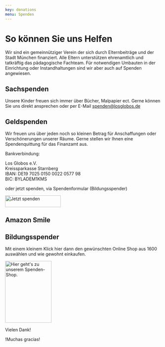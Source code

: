 ```yaml
---
key: donations
menu: Spenden
---
```

# So können Sie uns Helfen

Wir sind ein gemeinnütziger Verein der sich durch Elternbeiträge und der Stadt München finanziert.
Alle Eltern unterstützen ehrenamtlich und tatkräftig das pädagogische Fachteam.
Für notwendigen Umbauten in der Einrichtung oder Instandhaltungen sind wir aber auch auf Spenden angewiesen.

## Sachspenden

Unsere Kinder freuen sich immer über Bücher, Malpapier ect.
Gerne können Sie uns direkt ansprechen oder per E-Mail <a href="mailto:spenden@losglobos.de">spenden@losglobos.de</a>

## Geldspenden

Wir freuen uns über jeden noch so kleinen Betrag für Anschaffungen oder Verschönerungen unserer  Räume.
Gerne stellen wir Ihnen eine Spendenquittung für das Finanzamt aus.

Bankverbindung:

Los Globos e.V.  
Kreissparkasse Starnberg  
IBAN: DE19 7025 0150 0022 0577 98  
BIC: BYLADEM1KMS  

oder jetzt spenden, via Spendenformular (Bildungsspender)

<a href="https://www.bildungsspender.de/donation.php?org_id=180469002" target="_blank">
<img src="https://www.bildungsspender.org/extern/images/spenden_gr.png" border="0" alt="Jetzt spenden" title="Jetzt spenden" width="180" height="38" />
</a>


## Amazon Smile

<div id="amznCharityBanner"><script type="text/javascript">(function() {var iFrame = document.createElement('iframe'); iFrame.style.display = 'none'; iFrame.style.border = "none"; iFrame.width = 310; iFrame.height = 256; iFrame.setAttribute && iFrame.setAttribute('scrolling', 'no'); iFrame.setAttribute('frameborder', '0'); setTimeout(function() {var contents = (iFrame.contentWindow) ? iFrame.contentWindow : (iFrame.contentDocument.document) ? iFrame.contentDocument.document : iFrame.contentDocument; contents.document.open(); contents.document.write(decodeURIComponent("%3Cdiv%20id%3D%22amznCharityBannerInner%22%3E%3Ca%20href%3D%22https%3A%2F%2Fsmile.amazon.de%2Fch%2F143-218-90734%22%20target%3D%22_blank%22%3E%3Cdiv%20class%3D%22text%22%20height%3D%22%22%3E%3Cdiv%20class%3D%22support-wrapper%22%3E%3Cdiv%20class%3D%22support%22%20style%3D%22font-size%3A%2025px%3B%20line-height%3A%2028px%3B%20margin-top%3A%2015px%3B%20margin-bottom%3A%200px%3B%22%3EUnterst%C3%BCtzen%20Sie%20%3Cspan%20id%3D%22charity-name%22%20style%3D%22display%3A%20inline-block%3B%22%3ELos%20Globos%20e.V.%2C%3C%2Fspan%3E%3C%2Fdiv%3E%3C%2Fdiv%3E%3Cdiv%20class%3D%22when-shop%22%3Eindem%20Sie%20auf%20%3Cb%3Esmile.amazon.de%3C%2Fb%3E%3C%2Fdiv%3E%3Cdiv%20class%3D%22donates%22%3E%20einkaufen.%3C%2Fdiv%3E%3C%2Fdiv%3E%3C%2Fa%3E%3C%2Fdiv%3E%3Cstyle%3E%23amznCharityBannerInner%7Bbackground-image%3Aurl(https%3A%2F%2Fm.media-amazon.com%2Fimages%2FG%2F03%2Fx-locale%2Fpaladin%2Fcharitycentral%2Fbanner-background-image._CB526390082_.png)%3Bwidth%3A300px%3Bheight%3A250px%3Bposition%3Arelative%7D%23amznCharityBannerInner%20a%7Bdisplay%3Ablock%3Bwidth%3A100%25%3Bheight%3A100%25%3Bposition%3Arelative%3Bcolor%3A%23000%3Btext-decoration%3Anone%7D.text%7Bposition%3Aabsolute%3Btop%3A20px%3Bleft%3A15px%3Bright%3A15px%3Bbottom%3A100px%7D.support-wrapper%7Boverflow%3Ahidden%3Bmax-height%3A86px%7D.support%7Bfont-family%3AArial%2Csans%3Bfont-weight%3A700%3Bline-height%3A28px%3Bfont-size%3A25px%3Bcolor%3A%23333%3Btext-align%3Acenter%3Bmargin%3A0%3Bpadding%3A0%3Bbackground%3A0%200%7D.when-shop%7Bfont-family%3AArial%2Csans%3Bfont-size%3A15px%3Bfont-weight%3A400%3Bline-height%3A15px%3Bcolor%3A%23333%3Btext-align%3Acenter%3Bmargin%3A0%3Bpadding%3A0%3Bbackground%3A0%200%7D.donates%7Bfont-family%3AArial%2Csans%3Bfont-size%3A15px%3Bfont-weight%3A400%3Bline-height%3A21px%3Bcolor%3A%23333%3Btext-align%3Acenter%3Bmargin%3A0%3Bpadding%3A0%3Bbackground%3A0%200%7D%3C%2Fstyle%3E")); contents.document.close(); iFrame.style.display = 'block';}); document.getElementById('amznCharityBanner').appendChild(iFrame); })(); </script></div>

## Bildungsspender

Mit einem kleinem Klick hier dann den gewünschten Online Shop aus 1600 auswählen und wie gewohnt einkaufen.

<a href="https://www.bildungsspender.de/losglobos" target="_blank">
<img
    src="https://www.bildungsspender.org/extern/images/verein_150_200.gif"
    border="0" alt="Hier geht's zu unserem Spenden-Shop."
    title="Hier geht's zu unserem Spenden-Shop."
    width="150" height="200" />
</a>

Vielen Dank!

!Muchas gracias!